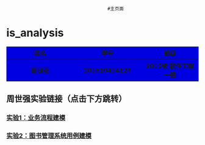                                          #主页面
# is_analysis     




<table>
<tr>
    <th width=35%, bgcolor=withe >姓名</th>
    <th width=35%, bgcolor=withe>学号</th>
    <th width="50%", bgcolor=withe>班级</th>
  </tr>
  <tr>
      <th width=35%, bgcolor=withe >周世强</th>
      <th width=35%, bgcolor=withe>201510414129</th>
      <th width="50%", bgcolor=withe>2015级 软件工程一班</th>
    </tr>
</table>

## 周世强实验链接（点击下方跳转）

### [实验1：业务流程建模](test1/README.md)
### [实验2：图书管理系统用例建模](test2/README.md)
